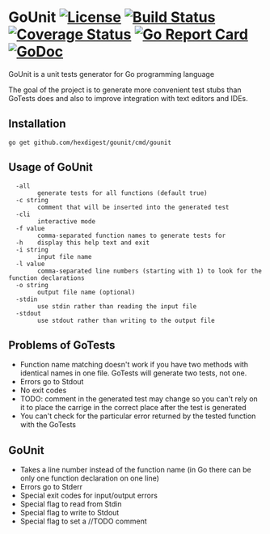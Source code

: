 # GoUnit [![License](https://img.shields.io/badge/license-Apache%202.0-green.svg)](https://github.com/hexdigest/gounit/blob/master/LICENSE) [![Build Status](https://travis-ci.org/hexdigest/gounit.svg?branch=master)](https://travis-ci.org/hexdigest/gounit) [![Coverage Status](https://coveralls.io/repos/github/hexdigest/gounit/badge.svg?branch=master)](https://coveralls.io/github/hexdigest/gounit?branch=master) [![Go Report Card](https://goreportcard.com/badge/github.com/hexdigest/gounit)](https://goreportcard.com/report/github.com/hexdigest/gounit) [![GoDoc](https://godoc.org/github.com/hexdigest/gounit?status.svg)](http://godoc.org/github.com/hexdigest/gounit)

GoUnit is a unit tests generator for Go programming language

The goal of the project is to generate more convenient test stubs than GoTests does and also to improve integration with text editors and IDEs.

## Installation

```
go get github.com/hexdigest/gounit/cmd/gounit
```

## Usage of GoUnit

```
  -all
    	generate tests for all functions (default true)
  -c string
    	comment that will be inserted into the generated test
  -cli
    	interactive mode
  -f value
    	comma-separated function names to generate tests for
  -h	display this help text and exit
  -i string
    	input file name
  -l value
    	comma-separated line numbers (starting with 1) to look for the function declarations
  -o string
    	output file name (optional)
  -stdin
    	use stdin rather than reading the input file
  -stdout
    	use stdout rather than writing to the output file
```

## Problems of GoTests

* Function name matching doesn't work if you have two methods with identical names in one file. GoTests will generate two tests, not one.
* Errors go to Stdout
* No exit codes
* TODO: comment in the generated test may change so you can't rely on it to place the carrige in the correct place after the test is generated
* You can't check for the particular error returned by the tested function with the GoTests

## GoUnit
* Takes a line number instead of the function name (in Go there can be only one function declaration on one line)
* Errors go to Stderr
* Special exit codes for input/output errors
* Special flag to read from Stdin
* Special flag to write to Stdout
* Special flag to set a //TODO comment
